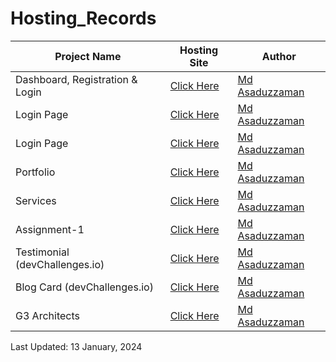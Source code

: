 # Hosting_Records

| Project Name | Hosting Site | Author |
| -- | -------- | ----------- |
| Dashboard, Registration & Login | [Click Here](https://moasaduzzaman.github.io/Practice1/index.html) | [Md Asaduzzaman](https://www.linkedin.com/in/mdasaduzzaman858/)|  
| Login Page | [Click Here](https://moasaduzzaman.github.io/Practice2/) | [Md Asaduzzaman](https://www.linkedin.com/in/mdasaduzzaman858/)| 
| Login Page | [Click Here](https://moasaduzzaman.github.io/Practice3/) | [Md Asaduzzaman](https://www.linkedin.com/in/mdasaduzzaman858/)| 
| Portfolio | [Click Here](https://moasaduzzaman.github.io/Practice4/) | [Md Asaduzzaman](https://www.linkedin.com/in/mdasaduzzaman858/)| 
| Services | [Click Here](https://moasaduzzaman.github.io/Practice5/) | [Md Asaduzzaman](https://www.linkedin.com/in/mdasaduzzaman858/)| 
| Assignment-1 | [Click Here](https://moasaduzzaman.github.io/Assignment-1/) | [Md Asaduzzaman](https://www.linkedin.com/in/mdasaduzzaman858/)| 
| Testimonial (devChallenges.io) | [Click Here](https://moasaduzzaman.github.io/Testimonial_Page_by_Nettie_Haynes/) | [Md Asaduzzaman](https://www.linkedin.com/in/mdasaduzzaman858/)| 
| Blog Card (devChallenges.io) | [Click Here](https://moasaduzzaman.github.io/Minimal_Blog_Card/) | [Md Asaduzzaman](https://www.linkedin.com/in/mdasaduzzaman858/)| 
| G3 Architects | [Click Here](https://moasaduzzaman.github.io/G3_Architects/) | [Md Asaduzzaman](https://www.linkedin.com/in/mdasaduzzaman858/)| 

Last Updated: 13 January, 2024
